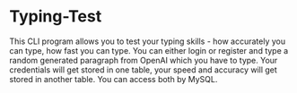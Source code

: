 # Typing-Test
This CLI program allows you to test your typing skills - how accurately you can type, how fast you can type. You can either login or register and type a random generated paragraph from OpenAI which you have to type. Your credentials will get stored in one table, your speed and accuracy will get stored in another table. You can access both by MySQL.

